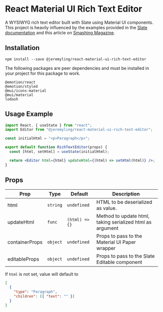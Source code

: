 # React Material UI Rich Text Editor

A WYSIWYG rich text editor built with Slate using Material UI components. This project is heavily influenced by the examples provided in the [Slate documentation](https://www.slatejs.org/examples) and this article on [Smashing Magazine](https://www.smashingmagazine.com/2021/05/building-wysiwyg-editor-javascript-slatejs).

## Installation

```
npm install --save @jeremyling/react-material-ui-rich-text-editor
```

The following packages are peer dependencies and must be installed in your project for this package to work.

```
@emotion/react
@emotion/styled
@mui/icons-material
@mui/material
lodash
```

## Usage Example

```jsx
import React, { useState } from "react";
import Editor from "@jeremyling/react-material-ui-rich-text-editor";

const initialHtml = "<p>Paragraph</p>";

export default function RichTextEditor(props) {
  const [html, setHtml] = useState(initialHtml);

  return <Editor html={html} updateHtml={(html) => setHtml(html)} />;
}
```

## Props

| Prop           | Type     | Default        | Description                                               |
| -------------- | -------- | -------------- | --------------------------------------------------------- |
| html           | `string` | `undefined`    | HTML to be deserialized as value.                         |
| updateHtml     | `func`   | `(html) => {}` | Method to update html, taking serialized html as argument |
| containerProps | `object` | `undefined`    | Props to pass to the Material UI Paper wrapper            |
| editableProps  | `object` | `undefined`    | Props to pass to the Slate Editable component             |

If `html` is not set, value will default to

```json
[
  {
    "type": "Paragraph",
    "children": [{ "text": "" }]
  }
]
```
